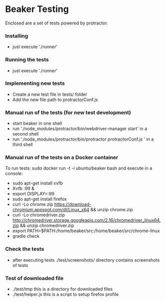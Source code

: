 <!--
    Copyright 2014 TWO SIGMA OPEN SOURCE, LLC

    Licensed under the Apache License, Version 2.0 (the "License");
    you may not use this file except in compliance with the License.
    You may obtain a copy of the License at

           http://www.apache.org/licenses/LICENSE-2.0

    Unless required by applicable law or agreed to in writing, software
    distributed under the License is distributed on an "AS IS" BASIS,
    WITHOUT WARRANTIES OR CONDITIONS OF ANY KIND, either express or implied.
    See the License for the specific language governing permissions and
    limitations under the License.
-->

Beaker Testing
==========
Enclosed are a set of tests powered by protractor.

### Installing

* just execute './runner'

### Running the tests

* just execute './runner'

### Implementing new tests
* Create a new test file in tests/ folder
* Add the new file path to protractorConf.js

### Manual run of the tests (for new test development)

* start beaker in one shell
* run './node_modules/protractor/bin/webdriver-manager start' in a second shell
* run './node_modules/protractor/bin/protractor protractorConf.js ' in a third shell


### Manual run of the tests on a Docker container

 To run tests: sudo docker run -t -i ubuntu/beaker bash
 and execute in a console:

*  sudo apt-get install xvfb
*  Xvfb :99 &
*  export DISPLAY=:99
*  sudo apt-get install firefox
*  curl -Lo chrome.zip https://download-chromium.appspot.com/dl/Linux_x64 && unzip chrome.zip
*  curl -Lo chromedriver.zip http://chromedriver.storage.googleapis.com/2.16/chromedriver_linux64.zip && unzip chromedriver.zip
*  export PATH=$PATH:/home/beaker/src:/home/beaker/src/chrome-linux
*  gradle check


### Check the tests

*  after executing tests ./test/screenshots/ directory contains screenshots of tests

### Test of downloaded file
* ./test/tmp this is a directory for downloaded files
* ./test/helper.js this is a script to setup firefox profile  